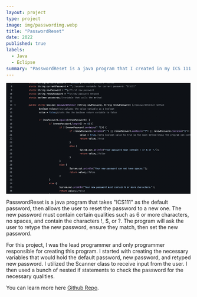 ```yaml
---
layout: project
type: project
image: img/passwordimg.webp
title: "PasswordReset"
date: 2022
published: true
labels:
  - Java
  - Eclipse
summary: "PasswordReset is a java program that I created in my ICS 111 class."
---
```

<img class="img-fluid" src="../img/passwordreset.png" width=500px height=300px align="center">

PasswordReset is a java program that takes "ICS111" as the default password, then allows the user to reset the password to a new one. The new password must contain certain qualities such as 6 or more characters, no spaces, and contain the characters !, $, or ?. The program will ask the user to retype the new password, ensure they match, then set the new password. 

For this project, I was the lead programmer and only programmer responsible for creating this program. I started with creating the necessary variables that would hold the default password, new password, and retyped new password. I utilized the Scanner class to receive input from the user. I then used a bunch of nested if statements to check the password for the necessary qualities. 

You can learn more here [Github Repo](https://github.com/BYKuwabara/Projects/blob/main/PasswordReset.java).
